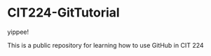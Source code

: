 # CIT224-GitTutorial
 yippee!

 This is a public repository for learning how to use GitHub in CIT 224
